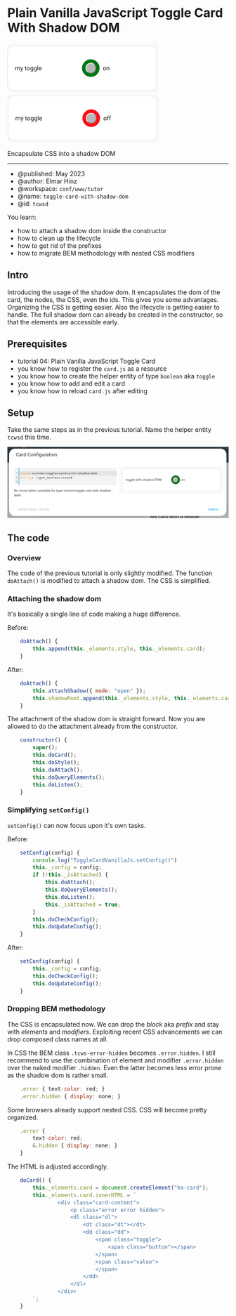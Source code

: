 # Plain Vanilla JavaScript Toggle Card With Shadow DOM

![toggle on](img/toggle-on.png)
![toggle off](img/toggle-off.png)

Encapsulate CSS into a shadow DOM

***

* @published: May 2023
* @author: Elmar Hinz
* @workspace: `conf/www/tutor`
* @name: `toggle-card-with-shadow-dom`
* @id: `tcwsd`

You learn:

* how to attach a shadow dom inside the constructor
* how to clean up the lifecycle
* how to get rid of the prefixes
* how to migrate BEM methodology with nested CSS modifiers

## Intro

Introducing the usage of the shadow dom. It encapsulates the dom of the card,
the nodes, the CSS, even the ids. This gives you some advantages. Organizing the
CSS is getting easier. Also the lifecycle is getting easier to handle. The full
shadow dom can already be created in the constructor, so that the elements are
accessible early.

## Prerequisites

* tutorial 04: Plain Vanilla JavaScript Toggle Card
* you know how to register the `card.js` as a resource
* you know how to create the helper entity of type `boolean` aka `toggle`
* you know how to add and edit a card
* you know how to reload `card.js` after editing

## Setup

Take the same steps as in the previous tutorial. Name the helper entity
`tcwsd` this time.

![configuration of the card](img/configuration.png)

## The code

### Overview

The code of the previous tutorial is only slightly modified. The function
`doAttach()` is modified to attach a shadow dom. The CSS is simplified.

### Attaching the shadow dom

It's basically a single line of code making a huge difference.

Before:

```js
    doAttach() {
        this.append(this._elements.style, this._elements.card);
    }
```

After:

```js
    doAttach() {
        this.attachShadow({ mode: "open" });
        this.shadowRoot.append(this._elements.style, this._elements.card);
    }

```

The attachment of the shadow dom is straight forward. Now you are allowed
to do the attachment already from the constructor.

```js
    constructor() {
        super();
        this.doCard();
        this.doStyle();
        this.doAttach();
        this.doQueryElements();
        this.doListen();
    }
```

### Simplifying `setConfig()`

`setConfig()` can now focus upon it's own tasks.

Before:

```js
    setConfig(config) {
        console.log("ToggleCardVanillaJs.setConfig()")
        this._config = config;
        if (!this._isAttached) {
            this.doAttach();
            this.doQueryElements();
            this.doListen();
            this._isAttached = true;
        }
        this.doCheckConfig();
        this.doUpdateConfig();
    }
```

After:

```js
    setConfig(config) {
        this._config = config;
        this.doCheckConfig();
        this.doUpdateConfig();
    }
```

### Dropping BEM methodology

The CSS is encapsulated now. We can drop the *block* aka *prefix* and stay with
*elements* and *modifiers*. Exploiting recent CSS advancements we can
drop composed class names at all.

In CSS the BEM class `.tcws-error-hidden` becomes `.error.hidden`. I still
recommend to use the combination of element and modifier `.error.hidden` over
the naked modifier `.hidden`. Even the latter becomes less error prone as the
shadow dom is rather small.

```js
    .error { text-color: red; }
    .error.hidden { display: none; }
```

Some browsers already support nested CSS. CSS will become pretty organized.

```js
    .error {
        text-color: red;
        &.hidden { display: none; }
    }
```

The HTML is adjusted accordingly.

```js
    doCard() {
        this._elements.card = document.createElement("ha-card");
        this._elements.card.innerHTML = `
                <div class="card-content">
                    <p class="error error hidden">
                    <dl class="dl">
                        <dt class="dt"></dt>
                        <dd class="dd">
                            <span class="toggle">
                                <span class="button"></span>
                            </span>
                            <span class="value">
                            </span>
                        </dd>
                    </dl>
                </div>
        `;
    }
```
